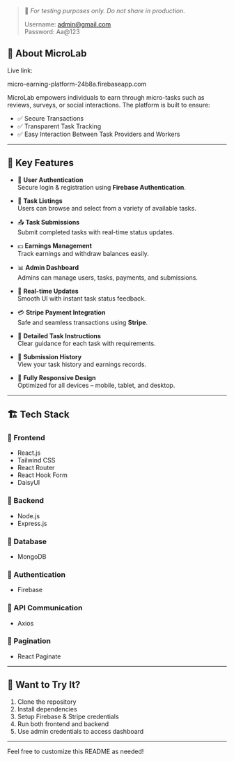 > 🔐 _For testing purposes only. Do not share in production._
>
> Username: admin@gmail.com  
> Password: Aa@123

## 📖 About MicroLab

Live link:

micro-earning-platform-24b8a.firebaseapp.com

MicroLab empowers individuals to earn through micro-tasks such as reviews, surveys, or social interactions. The platform is built to ensure:

- ✅ Secure Transactions
- ✅ Transparent Task Tracking
- ✅ Easy Interaction Between Task Providers and Workers

---

## 🎯 Key Features

- 🔐 **User Authentication**  
  Secure login & registration using **Firebase Authentication**.

- 📝 **Task Listings**  
  Users can browse and select from a variety of available tasks.

- 📤 **Task Submissions**  
  Submit completed tasks with real-time status updates.

- 💵 **Earnings Management**  
  Track earnings and withdraw balances easily.

- 📊 **Admin Dashboard**  
  Admins can manage users, tasks, payments, and submissions.

- 🔄 **Real-time Updates**  
  Smooth UI with instant task status feedback.

- 💳 **Stripe Payment Integration**  
  Safe and seamless transactions using **Stripe**.

- 📜 **Detailed Task Instructions**  
  Clear guidance for each task with requirements.

- 📅 **Submission History**  
  View your task history and earnings records.

- 📱 **Fully Responsive Design**  
  Optimized for all devices – mobile, tablet, and desktop.

---

## 🏗 Tech Stack

### 🔹 Frontend

- React.js
- Tailwind CSS
- React Router
- React Hook Form
- DaisyUI

### 🔹 Backend

- Node.js
- Express.js

### 🔹 Database

- MongoDB

### 🔹 Authentication

- Firebase

### 🔹 API Communication

- Axios

### 🔹 Pagination

- React Paginate

---

## 🧪 Want to Try It?

1. Clone the repository
2. Install dependencies
3. Setup Firebase & Stripe credentials
4. Run both frontend and backend
5. Use admin credentials to access dashboard

---

Feel free to customize this README as needed!

